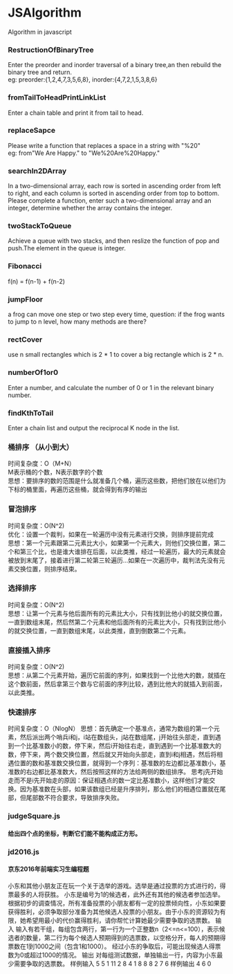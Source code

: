 # JSAlgorithm
Algorithm in javascript

### RestructionOfBinaryTree
Enter the preorder and inorder traversal of a binary tree,an then rebuild the binary tree and return.<br/>
eg:
preorder:{1,2,4,7,3,5,6,8},
inorder:{4,7,2,1,5,3,8,6}

### fromTailToHeadPrintLinkList
Enter a chain table and print it from tail to head.

### replaceSapce
Please write a function that replaces a space in a string with "%20"<br/>eg:
from"We Are Happy." to "We%20Are%20Happy."

### searchIn2DArray
In a two-dimensional array, each row is sorted in ascending order from left to right, and each column is sorted in 
ascending order from top to bottom.<br/>
Please complete a function, enter such a two-dimensional array and an integer, determine whether the array contains the integer.

### twoStackToQueue
Achieve a queue with two stacks, and then reslize the function of pop and push.The element in the queue is integer.

### Fibonacci
f(n) = f(n-1) + f(n-2)

### jumpFloor
a frog can move one step or two step every time, question: if the frog wants to jump to n level, how many methods are there?

### rectCover
use n small rectangles which is 2 * 1 to cover a big rectangle which is 2 * n.

### numberOf1or0
Enter a number, and calculate the number of 0 or 1 in the relevant binary number.

### findKthToTail
Enter a chain list and output the reciprocal K node in the list.

### 桶排序 （从小到大）
时间复杂度：O（M+N）<br/>
M表示桶的个数，N表示数字的个数 <br/>
思想：要排序的数的范围是什么就准备几个桶，遍历这些数，把他们放在以他们为下标的桶里面，再遍历这些桶，就会得到有序的输出 <br/>

### 冒泡排序
时间复杂度：O(N^2) <br/>
优化：设置一个裁判，如果在一轮遍历中没有元素进行交换，则排序提前完成 <br/>
思想：第一个元素跟第二元素比大小，如果第一个元素大，则他们交换位置，第二个和第三个比，也是谁大谁排在后面，以此类推，经过一轮遍历，最大的元素就会被放到末尾了，接着进行第二轮第三轮遍历...如果在一次遍历中，裁判法先没有元素交换位置，则排序结束。

### 选择排序
时间复杂度：O(N^2) <br/>
思想：让第一个元素与他后面所有的元素比大小，只有找到比他小的就交换位置，一直到数组末尾，然后然第二个元素和他后面所有的元素比大小，只有找到比他小的就交换位置，一直到数组末尾，以此类推，直到倒数第二个元素。

### 直接插入排序
时间复杂度：O(N^2)<br/>
思想：从第二个元素开始，遍历它前面的序列，如果找到一个比他大的数，就插在这个数前面，然后拿第三个数与它前面的序列比较，遇到比他大的就插入到前面，以此类推。

### 快速排序
时间复杂度：O（NlogN）
思想：首先确定一个基准点，通常为数组的第一个元素，然后派出两个哨兵i和j，i站在数组头，j站在数组尾，j开始往头部走，直到遇到一个比基准数小的数，停下来，然后i开始往右走，直到遇到一个比基准数大的数，停下来，两个数交换位置，然后就又开始向头部走，直到i和j相遇，然后将相遇位置的数和基准数交换位置，就得到一个序列：基准数的左边都比基准数小，基准数的右边都比基准数大，然后按照这样的方法给两侧的数组排序。
思考j先开始走而不是i先开始走的原因：保证相遇点的数一定比基准数小，这样他们才能交换。因为基准数在头部，如果该数组已经是升序排列，那么他们的相遇位置就在尾部，但尾部数不符合要求，导致排序失败。

### judgeSquare.js
#### 给出四个点的坐标，判断它们能不能构成正方形。

### jd2016.js
#### 京东2016年前端实习生编程题
小东和其他小朋友正在玩一个关于选举的游戏。选举是通过投票的方式进行的，得票最多的人将获胜。
小东是编号为1的候选者，此外还有其他的候选者参加选举。根据初步的调查情况，所有准备投票的小朋友都有一定的投票倾向性，小东如果要获得胜利，必须争取部分准备为其他候选人投票的小朋友。由于小东的资源较为有限，她希望用最小的代价赢得胜利，请你帮忙计算她最少需要争取的选票数。
输入
输入有若干组，每组包含两行，第一行为一个正整数n（2<=n<=100），表示候选者的数量，第二行为每个候选人预期得到的选票数，以空格分开，每人的预期得票数在1到1000之间（包含1和1000）。
经过小东的争取后，可能出现候选人得票数为0或超过1000的情况。
输出
对每组测试数据，单独输出一行，内容为小东最少需要争取的选票数。
样例输入
5
5 1 11 2 8
4
1 8 8 8
2
7 6
样例输出
4
6
0
